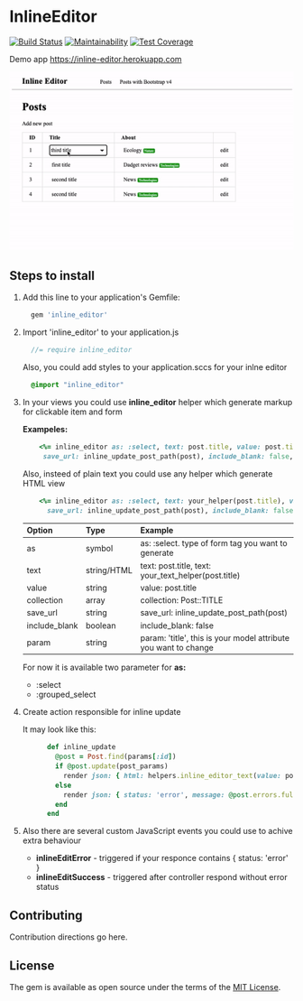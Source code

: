 # InlineEditor
[![Build Status](https://travis-ci.com/ShevchukTania/inline_editor.svg?branch=master)](https://travis-ci.com/ShevchukTania/inline_editor)
[![Maintainability](https://api.codeclimate.com/v1/badges/8ad754e23e17a293dac2/maintainability)](https://codeclimate.com/github/ShevchukTania/inline_editor/maintainability)
[![Test Coverage](https://api.codeclimate.com/v1/badges/8ad754e23e17a293dac2/test_coverage)](https://codeclimate.com/github/ShevchukTania/inline_editor/test_coverage)

Demo app https://inline-editor.herokuapp.com

![](https://raw.githubusercontent.com/ShevchukTania/inline_editor/master/spec/dummy/app/assets/images/preview.gif)

## Steps to install
1. Add this line to your application's Gemfile: 
    ```ruby
      gem 'inline_editor'
    ```
1. Import 'inline_editor' to your application.js

      ```javascript
        //= require inline_editor
      ```
   Also, you could add styles to your application.sccs for your inlne editor
   
     ```scss
       @import "inline_editor"
     ```
  
1. In your views you could use **inline_editor** helper which generate markup for clickable item and form

    **Exampeles:**

    ```ruby
        <%= inline_editor as: :select, text: post.title, value: post.title, collection: Post::TITLE,
         save_url: inline_update_post_path(post), include_blank: false, param: 'title'%>
    ```  
    
    Also, insteed of plain text you could use any helper which generate HTML view

    ```ruby
        <%= inline_editor as: :select, text: your_helper(post.title), value: post.title, collection: Post::TITLE,
          save_url: inline_update_post_path(post), include_blank: false, param: 'title'%>
    ```  
    Option             | Type         | Example
    ------------------ | -------------| -------------
    as                 |symbol        |as: :select. type of form tag you want to generate
    text               |string/HTML   |text: post.title, text: your_text_helper(post.title)
    value              |string        |value: post.title
    collection         |array         |collection: Post::TITLE
    save_url           |string        |save_url: inline_update_post_path(post)
    include_blank      |boolean       |include_blank: false
    param              |string        |param: 'title', this is your model attribute you want to change

    For now it is available two parameter for **as:** 
    * :select
    * :grouped_select
    
1. Create action responsible for inline update

      It may look like this:

    ```ruby
          def inline_update
            @post = Post.find(params[:id])
            if @post.update(post_params)
              render json: { html: helpers.inline_editor_text(value: post_params.values.first, option: post_params.keys.first)}
            else
              render json: { status: 'error', message: @post.errors.full_messages.to_sentence }
            end
          end
    ```
1. Also there are several custom JavaScript events you could use to achive extra behaviour 

   * **inlineEditError**   - triggered if your responce contains { status: 'error' }
   * **inlineEditSuccess** - triggered after controller respond without error status


## Contributing
Contribution directions go here.

## License
The gem is available as open source under the terms of the [MIT License](https://opensource.org/licenses/MIT).
